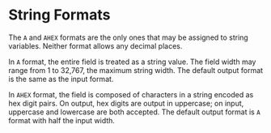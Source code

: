 # String Formats

The `A` and `AHEX` formats are the only ones that may be assigned to
string variables.  Neither format allows any decimal places.

   In `A` format, the entire field is treated as a string value.  The
field width may range from 1 to 32,767, the maximum string width.  The
default output format is the same as the input format.

   In `AHEX` format, the field is composed of characters in a string
encoded as hex digit pairs.  On output, hex digits are output in
uppercase; on input, uppercase and lowercase are both accepted.  The
default output format is `A` format with half the input width.

